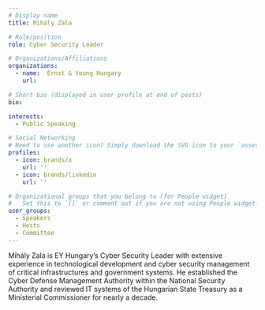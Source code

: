 ```yaml
---
# Display name
title: Mihály Zala 

# Role/position
role: Cyber Security Leader

# Organizations/Affiliations
organizations:
  - name:  Ernst & Young Hungary
    url:

# Short bio (displayed in user profile at end of posts)
bio: 

interests:
  - Public Speaking

# Social Networking
# Need to use another icon? Simply download the SVG icon to your `assets/media/icons/` folder.
profiles:
  - icon: brands/x
    url: ''
  - icon: brands/linkedin
    url: ''

# Organizational groups that you belong to (for People widget)
#   Set this to `[]` or comment out if you are not using People widget.
user_groups:
  - Speakers
  - Hosts
  - Committee
---
```


Mihály Zala is EY Hungary’s Cyber Security Leader with extensive experience in technological development and cyber security management of critical infrastructures and government systems. He established the Cyber Defense Management Authority within the National Security Authority and reviewed IT systems of the Hungarian State Treasury as a Ministerial Commissioner for nearly a decade.
